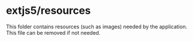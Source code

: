 # extjs5/resources

This folder contains resources (such as images) needed by the application. This file can
be removed if not needed.
